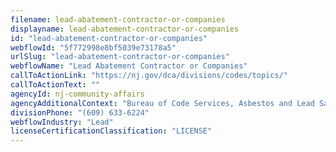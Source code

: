 ```yaml
---
filename: lead-abatement-contractor-or-companies
displayname: lead-abatement-contractor-or-companies
id: "lead-abatement-contractor-or-companies"
webflowId: "5f772998e8bf5039e73178a5"
urlSlug: "lead-abatement-contractor-or-companies"
webflowName: "Lead Abatement Contractor or Companies"
callToActionLink: "https://nj.gov/dca/divisions/codes/topics/"
callToActionText: ""
agencyId: nj-community-affairs
agencyAdditionalContext: "Bureau of Code Services, Asbestos and Lead Safety"
divisionPhone: "(609) 633-6224"
webflowIndustry: "Lead"
licenseCertificationClassification: "LICENSE"
---
```

